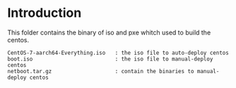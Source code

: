 # Introduction
This folder contains the binary of iso and pxe whitch used to build the centos.
```
CentOS-7-aarch64-Everything.iso   : the iso file to auto-deploy centos
boot.iso                          : the iso file to manual-deploy centos
netboot.tar.gz                    : contain the binaries to manual-deploy centos
```
